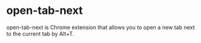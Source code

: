 # open-tab-next

open-tab-next is Chrome extension that allows you to open a new tab next to the current tab by Alt+T.
